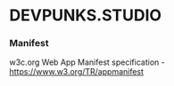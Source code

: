 # DEVPUNKS.STUDIO

### Manifest

  w3c.org Web App Manifest specification - https://www.w3.org/TR/appmanifest
